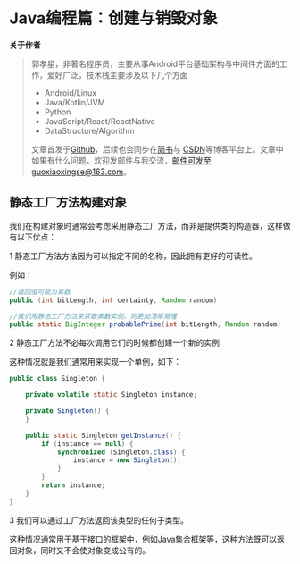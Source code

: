 # Java编程篇：创建与销毁对象

**关于作者**

>郭孝星，非著名程序员，主要从事Android平台基础架构与中间件方面的工作，爱好广泛，技术栈主要涉及以下几个方面
>
>- Android/Linux
>- Java/Kotlin/JVM
>- Python
>- JavaScript/React/ReactNative
>- DataStructure/Algorithm
>
>文章首发于[Github](https://github.com/guoxiaoxing)，后续也会同步在[简书](http://www.jianshu.com/users/66a47e04215b/latest_articles)与
[CSDN](http://blog.csdn.net/allenwells)等博客平台上。文章中如果有什么问题，欢迎发邮件与我交流，邮件可发至guoxiaoxingse@163.com。

## 静态工厂方法构建对象

我们在构建对象时通常会考虑采用静态工厂方法，而非是提供类的构造器，这样做有以下优点：

1 静态工厂方法方法因为可以指定不同的名称，因此拥有更好的可读性。

例如：

```java
//返回值可能为素数
public (int bitLength, int certainty, Random random)

//我们用静态工厂方法来获取素数实例，则更加清晰易懂
public static BigInteger probablePrime(int bitLength, Random random) 
```

2 静态工厂方法不必每次调用它们的时候都创建一个新的实例

这种情况就是我们通常用来实现一个单例，如下：

```java
public class Singleton {

    private volatile static Singleton instance;

    private Singleton() {
    }

    public static Singleton getInstance() {
        if (instance == null) {
            synchronized (Singleton.class) {
                instance = new Singleton();
            }
        }
        return instance;
    }
}
```
3 我们可以通过工厂方法返回该类型的任何子类型。

这种情况通常用于基于接口的框架中，例如Java集合框架等，这种方法既可以返回对象，同时又不会使对象变成公有的。